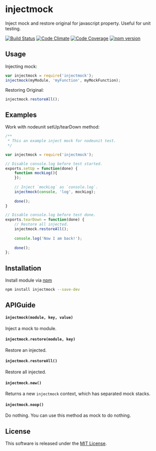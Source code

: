 injectmock
=====

Inject mock and restore original for javascript property.  Useful for unit testing.

<!-- Badge start -->

[![Build Status][my_travis_badge_url]][my_travis_url]
[![Code Climate][my_codeclimate_badge_url]][my_codeclimate_url]
[![Code Coverage][my_codeclimate_coverage_badge_url]][my_codeclimate_url]
[![npm version][my_npm_budge_url]][my_npm_url]

Usage
-----

Injecting mock:

```javascript
var injectmock = require('injectmock');
injectmock(myModule, 'myFunction', myMockFunction);
```

Restoring Original:

```javascript
injectmock.restoreAll();
```


Examples
-----

Work with nodeunit setUp/tearDown method:

```javascript
/**
 * This an example inject mock for nodeunit test.
 */

var injectmock = require('injectmock');

// Disable console.log before test started.
exports.setUp = function(done) {
    function mockLog(){
    });
    
    // Inject `mockLog` as `console.log`. 
    injectmock(console, 'log', mockLog);
     
    done();    
}

// Disable console.log before test done.
exports.tearDown = function(done) {
    // Restore all injected.
    injectmock.restoreAll();
    
    console.log('Now I am back!');
            
    done();
};


```


Installation
-----

Install module via [npm][npm_url]

```bash
npm install injectmock --save-dev
```


APIGuide
-----

#### `injectmock(module, key, value)`

Inject a mock to module. 

 
#### `injectmock.restore(module, key)` 

Restore an injected. 


#### `injectmock.restoreAll()` 

Restore all injected. 


#### `injectmock.new()` 

Returns a new `injectmock` context, which has separated mock stacks.
 

#### `injectmock.noop()` 

Do nothing. You can use this method as mock to do nothing. 


License
-------
This software is released under the [MIT License][my_license_url].



<!-- Links start -->

[nodejs_url]: http://nodejs.org/
[npm_url]: https://www.npmjs.com/
[nvm_url]: https://github.com/creationix/nvm
[bitdeli_url]: https://bitdeli.com/free
[my_bitdeli_badge_url]: https://d2weczhvl823v0.cloudfront.net/okunishinishi/node-injectmock/trend.png
[my_repo_url]: https://github.com/okunishinishi/node-injectmock
[my_travis_url]: http://travis-ci.org/okunishinishi/node-injectmock
[my_travis_badge_url]: http://img.shields.io/travis/okunishinishi/node-injectmock.svg?style=flat
[my_license_url]: https://github.com/okunishinishi/node-injectmock/blob/master/LICENSE
[my_codeclimate_url]: http://codeclimate.com/github/okunishinishi/node-injectmock
[my_codeclimate_badge_url]: http://img.shields.io/codeclimate/github/okunishinishi/node-injectmock.svg?style=flat
[my_codeclimate_coverage_badge_url]: http://img.shields.io/codeclimate/coverage/github/okunishinishi/node-injectmock.svg?style=flat
[my_apiguide_url]: http://okunishinishi.github.io/node-injectmock/apiguide
[my_lib_apiguide_url]: http://okunishinishi.github.io/node-injectmock/apiguide/module-injectmock_lib.html
[my_coverage_url]: http://okunishinishi.github.io/node-injectmock/coverage/lcov-report
[my_coverage_report_url]: http://okunishinishi.github.io/node-injectmock/coverage/lcov-report/
[my_gratipay_url]: https://gratipay.com/okunishinishi/
[my_gratipay_budge_url]: http://img.shields.io/gratipay/okunishinishi.svg?style=flat
[my_npm_url]: http://www.npmjs.org/package/injectmock
[my_npm_budge_url]: http://img.shields.io/npm/v/injectmock.svg?style=flat
[my_tag_url]: http://github.com/okunishinishi/node-injectmock/releases/tag/
[my_tag_badge_url]: http://img.shields.io/github/tag/okunishinishi/node-injectmock.svg?style=flat

<!-- Links end -->
